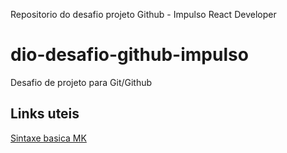 Repositorio do desafio projeto Github - Impulso React Developer
# dio-desafio-github-impulso
Desafio de projeto para Git/Github

## Links uteis 
[Sintaxe basica MK](https://www.markdownguide.org/basic-syntax/)
